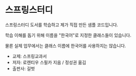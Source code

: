 # 스프링스터디

스프링스터디 도서를 학습하고 제가 직접 만든 샘플 코드입니다.

학습 이해를 돕기 위해 이름을 "한국어"로 지정한 클래스들이 있습니다. 

물론 실제 업무에서는 클래스 이름에 한국어를 사용하지는 않습니다.

* 교제: 스프링교과서
* 저자: 로렌티우 스필카 지음 / 정성권 옮김
* 출판사: 길벗
